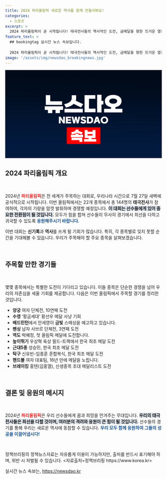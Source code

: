 ```yaml
---
title: 2024 파리올림픽 새로운 역사를 함께 만들어봐요!
categories:
  - 스포츠
excerpt: >
  2024 파리올림픽이 곧 시작됩니다! 태극전사들의 역사적인 도전, 금메달을 향한 뜨거운 열정을 직접 확인하세요. 양궁, 수영, 배드민턴 등 한국 선수들의 빛나는 순간이 눈앞에! 함께 응원합시다!
feature_text: >
  ## bookingtag 실시간 뉴스 속보입니다.

  2024 파리올림픽이 곧 시작됩니다! 태극전사들의 역사적인 도전, 금메달을 향한 뜨거운 열정을 직접 확인하세요. 양궁, 수영, 배드민턴 등 한국 선수들의 빛나는 순간이 눈앞에! 함께 응원합시다!
image: '/assets/img/newsdao_breakingnews.jpg'
---
```


<p><img src="/assets/img/newsdao_breakingnews.jpg" alt="bookingtag 속보" /></p>

<h2 data-ke-size="size26">2024 파리올림픽 개요</h2>

<p data-ke-size="size16">&nbsp;</p>

<p>2024년 <b><span style="color: #ee2323;">파리올림픽</span></b>은 전 세계가 주목하는 대회로, 우리나라 시간으로 7월 27일 새벽에 공식적으로 시작됩니다. 이번 올림픽에서는 22개 종목에서 총 144명의 <b>태극전사</b>가 참여하여, 각자의 기량을 맘껏 발휘하며 경쟁할 예정입니다. <b><span style="background-color: #21538527;">이 대회는 선수들에게 있어 중요한 전환점이 될 것입니다.</span></b> 모두가 힘을 합쳐 선수들이 무사히 경기에서 최선을 다하고 귀국할 수 있도록 <b><span style="color: #1a5490;">응원해주시기 바랍니다.</span></b> </p>

<p>이번 대회는 <b>신기록</b>과 <b>역사</b>를 쓰게 될 기회가 많습니다. 특히, 각 종목별로 잊지 못할 순간을 기대해볼 수 있습니다. 우리가 주목해야 할 주요 종목을 살펴보겠습니다.</p>

<p data-ke-size="size16">&nbsp;</p>

<h2 data-ke-size="size26">주목할 만한 경기들</h2>

<p data-ke-size="size16">&nbsp;</p>

<p>몇몇 종목에서는 특별한 도전이 기다리고 있습니다. 이들 종목은 단순한 경쟁을 넘어 우리의 자존심을 세울 기회를 제공합니다. 다음은 이번 올림픽에서 주목할 경기를 정리한 것입니다. </p>

<ul>
    <li><b>양궁</b> 여자 단체전, 10연패 도전</li>
    <li><b>수영</b> ‘황금세대’ 황선우 메달 사냥 기회</li>
    <li><b>배드민턴</b>에서 안세영이 <b>금빛</b> 스매싱을 예고하고 있습니다.</li>
    <li><b>펜싱</b> 남자 사브르 단체전, 3연패 도전</li>
    <li><b>역도</b> 박혜정, 첫 올림픽 메달에 도전합니다.</li>
    <li><b>높이뛰기</b> 우상혁 육상 필드-트랙에서 한국 최초 메달 도전</li>
    <li><b>근대5종</b> 성승민, 한국 최초 메달 도전</li>
    <li><b>탁구</b> 신유빈-임종훈 혼합복식, 한국 최초 메달 도전</li>
    <li><b>핸드볼</b> 여자 대표팀, 16년 만에 메달을 노립니다.</li>
    <li><b>브레이킹</b> 홍텐(김홍열), 신생종목 초대 메달리스트 도전</li>
</ul>

<p data-ke-size="size16">&nbsp;</p>

<h2 data-ke-size="size26">결론 및 응원의 메시지</h2>

<p data-ke-size="size16">&nbsp;</p>

<p>2024년 <b><span style="color: #ee2323;">파리올림픽</span></b>은 우리 선수들에게 꿈과 희망을 안겨주는 무대입니다. <b><span style="background-color: #21538527;">우리의 태극전사들은 최선을 다할 것이며, 여러분의 격려와 응원이 큰 힘이 될 것입니다.</span></b> 선수들의 경기를 통해 우리는 새로운 역사에 동참할 수 있습니다. <b><span style="color: #1a5490;">우리 모두 함께 응원하여 그들의 성공을 이끌어냅시다!</span></b> </p>

<p data-ke-size="size16">&nbsp;</p>

<p>정책브리핑의 정책뉴스자료는 자유롭게 이용이 가능하지만, 출처를 반드시 표기해야 하며, 위반 시 처벌될 수 있습니다. &lt;자료출처=정책브리핑 https://www.korea.kr></p>
실시간 뉴스 속보는, <a href="https://newsdao.kr" rel="dofollow">https://newsdao.kr</a>


